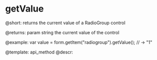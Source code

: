 getValue
=============

@short: returns the current value of a RadioGroup control



@returns:
param   string     the current value of the control

@example:
var value = form.getItem("radiogroup").getValue();
// -> "1"



@template: api_method
@descr:


